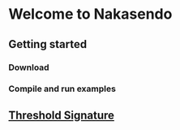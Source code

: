 # Welcome to Nakasendo

## Getting started

### Download

### Compile and run examples


## [Threshold Signature](ThresholdSignature.md)
